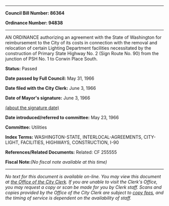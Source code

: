 

********

**Council Bill Number: 86364**
   
**Ordinance Number: 94838**
********

 AN ORDINANCE authorizing an agreement with the State of Washington for reimbursement to the City of its costs in connection with the removal and relocation of certain Lighting Department facilities necessitated by the construction of Primary State Highway No. 2 (Sign Route No. 90) from the junction of PSH No. 1 to Corwin Place South.

**Status:** Passed
   
**Date passed by Full Council:** May 31, 1966
   
**Date filed with the City Clerk:** June 3, 1966
   
**Date of Mayor's signature:** June 3, 1966
   
[(about the signature date)](/~public/approvaldate.htm)
   
   
   
**Date introduced/referred to committee:** May 23, 1966
   
**Committee:** Utilities
   
   
**Index Terms:** WASHINGTON-STATE, INTERLOCAL-AGREEMENTS, CITY-LIGHT, FACILITIES, HIGHWAYS, CONSTRUCTION, I-90

**References/Related Documents:** Related: CF 255555

**Fiscal Note:**_(No fiscal note available at this time)_
********

_No text for this document is available on-line. You may view this document at [the Office of the City Clerk](http://www.seattle.gov/leg/clerk/contactUs.htm). If you are unable to visit the Clerk's Office, you may request a copy or scan be made for you by Clerk staff. Scans and copies provided by the Office of the City Clerk are subject to [copy fees](http://clerk.seattle.gov/~public/clerkfees.htm), and the timing of service is dependent on the availability of staff._


